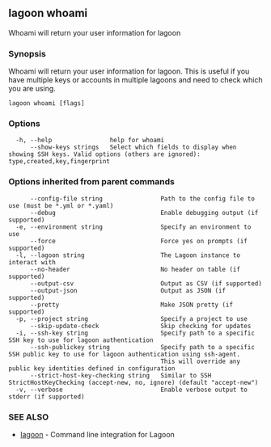 ## lagoon whoami

Whoami will return your user information for lagoon

### Synopsis

Whoami will return your user information for lagoon. 
This is useful if you have multiple keys or accounts in multiple lagoons and need to check which you are using.

```
lagoon whoami [flags]
```

### Options

```
  -h, --help                help for whoami
      --show-keys strings   Select which fields to display when showing SSH keys. Valid options (others are ignored): type,created,key,fingerprint
```

### Options inherited from parent commands

```
      --config-file string                Path to the config file to use (must be *.yml or *.yaml)
      --debug                             Enable debugging output (if supported)
  -e, --environment string                Specify an environment to use
      --force                             Force yes on prompts (if supported)
  -l, --lagoon string                     The Lagoon instance to interact with
      --no-header                         No header on table (if supported)
      --output-csv                        Output as CSV (if supported)
      --output-json                       Output as JSON (if supported)
      --pretty                            Make JSON pretty (if supported)
  -p, --project string                    Specify a project to use
      --skip-update-check                 Skip checking for updates
  -i, --ssh-key string                    Specify path to a specific SSH key to use for lagoon authentication
      --ssh-publickey string              Specify path to a specific SSH public key to use for lagoon authentication using ssh-agent.
                                          This will override any public key identities defined in configuration
      --strict-host-key-checking string   Similar to SSH StrictHostKeyChecking (accept-new, no, ignore) (default "accept-new")
  -v, --verbose                           Enable verbose output to stderr (if supported)
```

### SEE ALSO

* [lagoon](lagoon.md)	 - Command line integration for Lagoon

